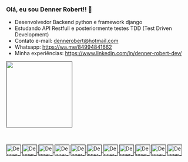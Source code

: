 ### Olá, eu sou Denner Robert!! 👋


- Desenvolvedor Backend python e framework django
- Estudando API Restfull e posteriormente testes TDD (Test Driven Development)<!--- Projetos disponíveis em: https://github.com/DennerRobert?tab=projects-->
- Contato e-mail: dennerobert@hotmail.com
- Whatsapp: https://wa.me/84994841662
- Minha experiências: https://www.linkedin.com/in/denner-robert-dev/

<!--
**DennerRobert/DennerRobert** is a ✨ _special_ ✨ repository because its `README.md` (this file) appears on your GitHub profile.

Here are some ideas to get you started:

- 👯 I’m looking to collaborate on ...
- 🤔 I’m looking for help with ...
- 💬 Ask me about ...
- 📫 How to reach me: ...
- 😄 Pronouns: ...
- ⚡ Fun fact: ...


height="180em"
height="30%" width="50%"
-->


<div>
 <a href="">

 <!--<img height="180em" src="https://github-readme-stats.vercel.app/api?username=DennerRobert&show_icons=true&theme=chartreuse-dark"/>-->
 <img height="180em" src="https://github-readme-stats.vercel.app/api/top-langs/?username=DennerRobert&layout=compact&theme=chartreuse-dark"/>
</div>

##
  
<div style="display: inline_block"><br>
 <img align="center" alt="Denner-pytohn" height="30" width="40" src="https://cdn.jsdelivr.net/gh/devicons/devicon/icons/python/python-original.svg">
<!--  <img align="center" alt="Denner-pytohn" height="30" width="40" src="https://cdn.jsdelivr.net/gh/devicons/devicon/icons/react/react-original.svg" /> -->
 <img align="center" alt="Denner-pytohn" height="30" width="40" src="https://cdn.jsdelivr.net/gh/devicons/devicon/icons/django/django-plain.svg">
 <img align="center" alt="Denner-pytohn" height="30" width="40" src="https://cdn.jsdelivr.net/gh/devicons/devicon/icons/postgresql/postgresql-original.svg">
 <img align="center" alt="Denner-pytohn" height="30" width="40" src="https://cdn.jsdelivr.net/gh/devicons/devicon/icons/html5/html5-original.svg">
 <img align="center" alt="Denner-pytohn" height="30" width="40" src="https://cdn.jsdelivr.net/gh/devicons/devicon/icons/css3/css3-original.svg">
 <img align="center" alt="Denner-pytohn" height="30" width="40" src="https://cdn.jsdelivr.net/gh/devicons/devicon/icons/jquery/jquery-original.svg">
 <img align="center" alt="Denner-pytohn" height="30" width="40" src="https://cdn.jsdelivr.net/gh/devicons/devicon/icons/bootstrap/bootstrap-original.svg">
 <img align="center" alt="Denner-pytohn" height="30" width="40" src="https://cdn.jsdelivr.net/gh/devicons/devicon/icons/git/git-original.svg">
 <img align="center" alt="Denner-pytohn" height="30" width="40" src="https://cdn.jsdelivr.net/gh/devicons/devicon/icons/bitbucket/bitbucket-original.svg">
 <img align="center" alt="Denner-pytohn" height="30" width="40" src="https://cdn.jsdelivr.net/gh/devicons/devicon@latest/icons/docker/docker-original-wordmark.svg">
 <img align="center" alt="Denner-pytohn" height="30" width="40" src="https://cdn.jsdelivr.net/gh/devicons/devicon@latest/icons/javascript/javascript-plain.svg" />
          
</div>
  
##
<!-- 
<div>
 <a href="mailto:dennerrobert94@gmail.com"><img align="center" height="30" width="90" src="https://img.shields.io/badge/Gmail-D14836?style=for-the-badge&logo=gmail&logoColor=white" target="_blank">
 <a href=""><img align="center" height="30" width="90" src="https://img.shields.io/badge/Telegram-2CA5E0?style=for-the-badge&logo=telegram&logoColor=white" target="_blank">
 <a href=""><img align="center" height="30" width="90" src="https://img.shields.io/badge/LinkedIn-0077B5?style=for-the-badge&logo=linkedin&logoColor=white" target="_blank">
		
</div>
 -->
 
